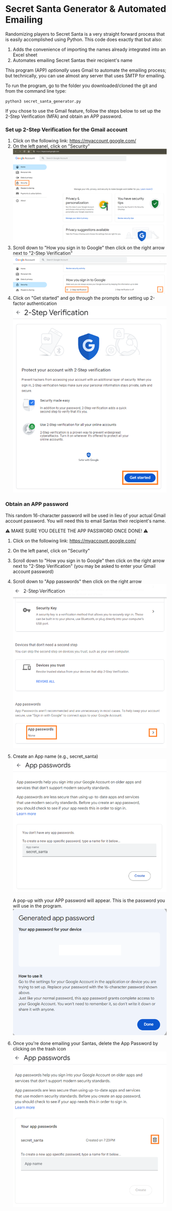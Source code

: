 # Secret Santa Generator & Automated Emailing

Randomizing players to Secret Santa is a very straight forward process that is easily accomplished using Python.  This code does exactly that but also:

1. Adds the convenience of importing the names already integrated into an Excel sheet
2. Automates emailing Secret Santas their recipient's name

This program (APP) _optionally_ uses Gmail to automate the emailing process; but technically, you can use almost any server that uses SMTP for emailing.

To run the program, go to the folder you downloaded/cloned the git and from the command line type:

`python3 secret_santa_generator.py`

If you chose to use the Gmail feature, follow the steps below to set up the 2-Step Verification (MFA) and obtain an APP password.

### Set up 2-Step Verification for the Gmail account

1. Click on the following link:  https://myaccount.google.com/
2. On the left panel, click on "Security"
    ![2-step1](./images/two-step1.png)
3. Scroll down to "How you sign in to Google" then click on the right arrow next to "2-Step Verification"
    ![2-step2](./images/two-step2.png)
4. Click on "Get started" and go through the prompts for setting up 2-factor authentication
   ![2-step3](./images/two-step3.png)

### Obtain an APP password
This random 16-character password will be used in lieu of your actual Gmail account password.  You will need this to email Santas their recipient's name.

⚠️ MAKE SURE YOU DELETE THE APP PASSWORD ONCE DONE! ⚠️

1. Click on the following link:  https://myaccount.google.com/
2. On the left panel, click on "Security"
3. Scroll down to "How you sign in to Google" then click on the right arrow next to "2-Step Verification" (you may be asked to enter your Gmail account password)
4. Scroll down to "App passwords" then click on the right arrow
    ![app-pwd](./images/app_pwd.png)
5. Create an App name (e.g., secret_santa)
    ![app-name](./images/app_name.png)
    
    A pop-up with your APP password will appear.  This is the password you will use in the program.
    ![generated-pwd](./images/generated_pwd.png)
6. Once you're done emailing your Santas, delete the App Password by clicking on the trash icon
    ![delete-app-password](./images/delete_app_pwd.png)


